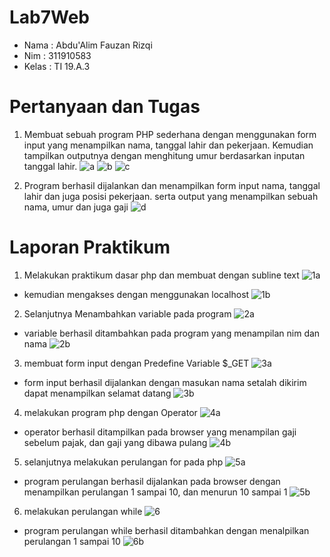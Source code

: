 # Lab7Web

- Nama : Abdu'Alim Fauzan Rizqi
- Nim : 311910583
- Kelas : TI 19.A.3

# Pertanyaan dan Tugas
1. Membuat sebuah program PHP sederhana dengan menggunakan form input yang menampilkan nama, tanggal lahir dan pekerjaan. Kemudian tampilkan outputnya dengan menghitung umur berdasarkan inputan tanggal lahir.
![a](https://user-images.githubusercontent.com/59682730/117639012-a9227b80-b1ad-11eb-8b66-adab3b47e58c.PNG)
![b](https://user-images.githubusercontent.com/59682730/117639019-ac1d6c00-b1ad-11eb-8fcd-8f237c054afc.PNG)
![c](https://user-images.githubusercontent.com/59682730/117639025-ad4e9900-b1ad-11eb-82bb-49dd710b6fbc.PNG)

2. Program berhasil dijalankan dan menampilkan form input nama, tanggal lahir dan juga posisi pekerjaan. serta output yang menampilkan sebuah nama, umur dan juga gaji
![d](https://user-images.githubusercontent.com/59682730/117639136-cb1bfe00-b1ad-11eb-9e9c-883a5b714521.PNG)

# Laporan Praktikum

1. Melakukan praktikum dasar php dan membuat dengan subline text
![1a](https://user-images.githubusercontent.com/59682730/117591343-4e156800-b15e-11eb-9537-f8ed87add859.PNG)
- kemudian mengakses dengan menggunakan localhost
![1b](https://user-images.githubusercontent.com/59682730/117591351-553c7600-b15e-11eb-94ae-91c1cda47982.PNG)
2. Selanjutnya Menambahkan variable pada program
![2a](https://user-images.githubusercontent.com/59682730/117591355-566da300-b15e-11eb-9eda-4e2e6b40d6f7.PNG)
- variable berhasil ditambahkan pada program yang menampilan nim dan nama
![2b](https://user-images.githubusercontent.com/59682730/117591358-579ed000-b15e-11eb-8d34-b6b4c7a0bdce.PNG)
3. membuat form input dengan Predefine Variable $_GET
![3a](https://user-images.githubusercontent.com/59682730/117591361-58376680-b15e-11eb-902f-0fe602cebcae.PNG)
- form input berhasil dijalankan dengan masukan nama setalah dikirim dapat menampilkan selamat datang
![3b](https://user-images.githubusercontent.com/59682730/117591363-59689380-b15e-11eb-8ac7-7abe69026169.PNG)
4. melakukan program php dengan Operator
![4a](https://user-images.githubusercontent.com/59682730/117591365-5a012a00-b15e-11eb-8c6c-d18c8c3c3d9f.PNG)
- operator berhasil ditampilkan pada browser yang menampilan gaji sebelum pajak, dan gaji yang dibawa pulang
![4b](https://user-images.githubusercontent.com/59682730/117591368-5c638400-b15e-11eb-911f-abb4102c6e5e.PNG)
5. selanjutnya melakukan perulangan for pada php
![5a](https://user-images.githubusercontent.com/59682730/117591369-5d94b100-b15e-11eb-82d6-b1a3e0cb02f9.PNG)
- program perulangan berhasil dijalankan pada browser dengan menampilkan perulangan 1 sampai 10, dan menurun 10 sampai 1
![5b](https://user-images.githubusercontent.com/59682730/117591373-5ff70b00-b15e-11eb-8659-bd5c6d27434f.PNG)
6. melakukan perulangan while
![6](https://user-images.githubusercontent.com/59682730/117591376-61c0ce80-b15e-11eb-8183-c1f023f5cba2.PNG)
- program perulangan while berhasil ditambahkan dengan menalpilkan perulangan 1 sampai 10
![6b](https://user-images.githubusercontent.com/59682730/117591378-62f1fb80-b15e-11eb-8fdd-28de8837e35b.PNG)

